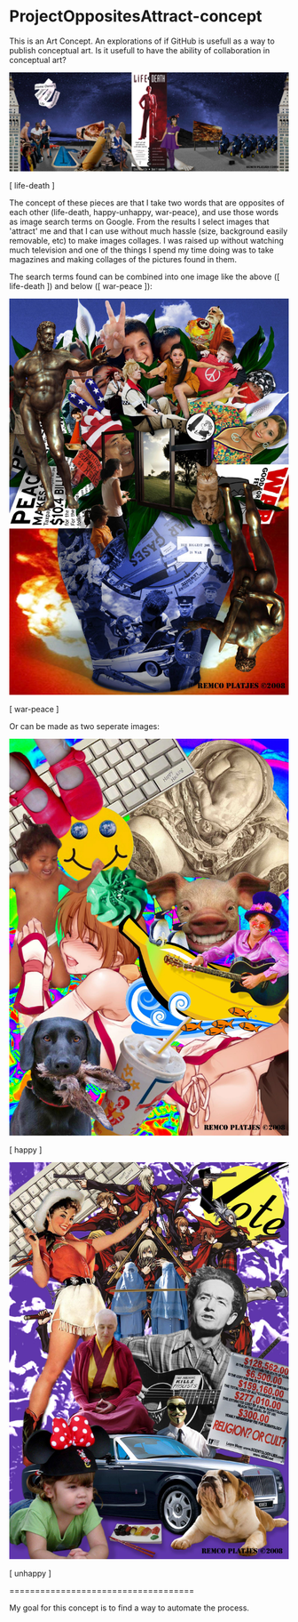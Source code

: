 ProjectOppositesAttract-concept
===============================

This is an Art Concept. An explorations of if GitHub is usefull as a way to publish conceptual art. Is it usefull to have the ability of collaboration in conceptual art?

![alt tag](https://github.com/DeRaafMedia/ProjectOppositesAttract-concept/blob/master/bin/data/google_life_death.jpg)

[ life-death ]

The concept of these pieces are that I take two words that are opposites of each other (life-death, happy-unhappy, war-peace), and use those words as image search terms on Google. From the results I select images that 'attract' me and that I can use without much hassle (size, background easily removable, etc) to make images collages. I was raised up without watching much television and one of the things I spend my time doing was to take magazines and making collages of the pictures found in them.

The search terms found can be combined into one image like the above ([ life-death ]) and below ([ war-peace ]):

![alt tag](https://github.com/DeRaafMedia/ProjectOppositesAttract-concept/blob/master/bin/data/google_war_peace.jpg)

[ war-peace ]

Or can be made as two seperate images:

![alt tag](https://github.com/DeRaafMedia/ProjectOppositesAttract-concept/blob/master/bin/data/google_happy.jpg)

[ happy ]

![alt tag](https://github.com/DeRaafMedia/ProjectOppositesAttract-concept/blob/master/bin/data/google_unhappy.jpg)

[ unhappy ]

====================================

My goal for this concept is to find a way to automate the process.
